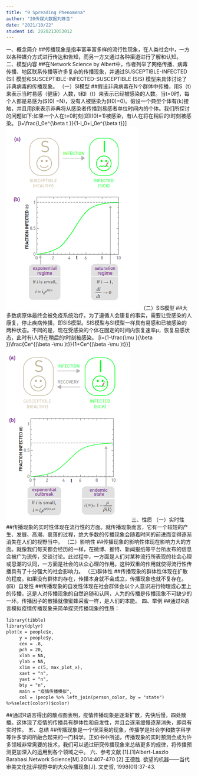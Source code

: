 ```yaml
---
title: "9 Spreading Phenomena"
author: "20传媒大数据刘姝含"
date: "2021/10/22"
student id: 2020213053012
---
```

一、概念简介
##传播现象是指丰富丰富多样的流行性现象，在人类社会中，一方以各种媒介方式进行传达和告知，而另一方又通过各种渠道进行了解和认知。
二、模型内容
##在Network Science by Albert中，作者列举了网络传播、病毒传播、地区联系传播等许多复杂的传播现象，并通过SUSCEPTIBLE-INFECTED (SI) 模型和SUSCEPTIBLE-INFECTED-SUSCEPTIBLE (SIS) 模型来具体讨论了非典病毒的传播现象。
（一）SI模型
##假设非典病毒在N个群体中传播，用S（t）来表示当时易感（健康）人数，t和I（t）来表示已经被感染的人数。当t=0时，每个人都是易感为(S(0) =N)，没有人被感染为(I(0)=0)。假设一个典型个体有⟨k⟩接触，并且用β来表示非典将从感染者传播到易感者单位时间内的个体。我们所探讨的问题如下:如果一个人在t=0时刻(即I(0)=1)被感染，有i人在将在稍后的t时刻被感染。
\[i=\frac{i_0e^{\beta <k>t }}{1-i_0+i_0e^{\beta <k>t}}\]
![](figure/LSH_1.png)
（二）SIS模型
##大多数病原体最终会被免疫系统治疗。为了遵循人会康复的事实，需要让受感染的人康复，停止疾病传播，即SIS模型。SIS模型与SI模型一样具有易感和已被感染的两种状态。不同的是，现在受感染的个体在固定的时间内恢复速率μ，恢复易感状态，此时有i人将在稍后的t时刻被感染。
\[i=(1-\frac{\mu }{\beta <k> })\frac{Ce^{(\beta <k>-\mu )t}}{1+Ce^{(\beta <k>-\mu )t}}\]
![](figure/LSH_2.png)
三、性质
（一）实时性
##传播现象的实时性体现在流行性的方面。就传播现象而言，它有一个较短的产生、发展、高潮、衰落的过程，绝大多数的传播现象会随着时间的前进而变得逐渐消失在人们的视野当中。
（二）影响性
##传播现象的影响性体现在影响力大的方面。就像我们每天都会经历的一样，在微博、推特、新闻报纸等平台所发布的信息会被广为流传，交谈讨论。此过程中，一方面是人们对某种流行所表现的社会心理或思潮的认同，一方面是社会的从众心理的作用。这种双重的作用就使得流行性传播具有了十分强大的社会影响力。
（三)群体性
##传播现象的群体性体现在扩散的程度。如果没有群体的存在，传播本身就不会成立，传播现象也就不复存在。
(四）自发性
##传播现象的自发性体现在社会群体会以个人意识进行物理或心里上的传播。这是人对传播现象的自然追随和认同，人为的传播是传播现象不可缺少的一环。传播因子的散播就像蜜蜂采蜜一样，是人们的本能。
四、举例
##通过R语言模拟疫情传播现象来简单探究传播现象的性质：
```{r}
library(tibble)  
library(dplyr) 
plot(x = people$x,
     y = people$y,
     cex = .8,
     pch = 20,
     xlab = NA,
     ylab = NA,
     xlim = c(5, max_plot_x),
     xaxt = "n",
     yaxt = "n",
     bty = "n",
     main = "疫情传播模拟", 
     col = (people %>% left_join(person_color, by = "state") %>%select(color))$color)
```
##通过R语言得出的散点图表明，疫情传播现象是逐渐扩散，先快后慢，四处散播。这体现了疫情的传播具有群体性和自发性，并且会逐渐缓慢逐渐消失，即具有实时性。
五、总结
##传播现象是一个很深奥的现象，传播学是社会学和数字科学等许多学问所融合起来的一门科学。正如书中所述，传播现象的实时预测会成为许多领域非常需要的技术，我们可以通过研究传播现象来总结更多的规律，将传播预测更加深入的运用到各个领域之中。
六、参考文献
[1].[1]Albert-Laszlo Barabasi.Network Science[M].2014:407-470
[2].王德胜. 欲望的机器——当代审美文化批评视野中的大众传播现象[J]. 文史哲, 1998(01):37-43.